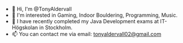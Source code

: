 - 👋 Hi, I'm @TonyAldervall
- 👀 I'm interested in Gaming, Indoor Bouldering, Programming, Music.
- 🌱 I have recently completed my Java Development exams at IT-Högskolan in Stockholm.
- 📫 You can contact me via email: tonyaldervall02@gmail.com
